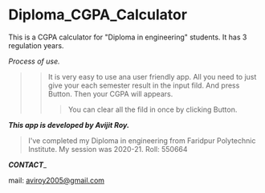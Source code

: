 # Diploma_CGPA_Calculator
This is a CGPA calculator for "Diploma in engineering" students. It has 3 regulation years. 

_Process of use._

>>It is very easy to use ana user friendly app.
>>All you need to just give your each semester result in the input fild.
>>And press <RESULT> Button. Then your CGPA will appears.
>>>You can clear all the fild in once by clicking <AC> Button.


_______This app is developed by Avijit Roy._______

>I've completed my Diploma in engineering from Faridpur Polytechnic Institute.
>My session was 2020-21.
>Roll: 550664


_____CONTACT______

mail: aviroy2005@gmail.com

